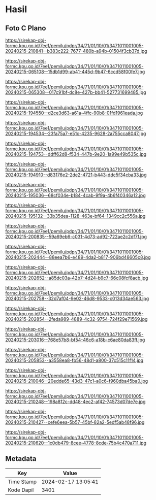 # Hasil

## Foto C Plano

https://sirekap-obj-formc.kpu.go.id/7ee1/pemilu/pdpr/34/71/01/10/01/3471011001005-20240215-210841--b383c222-7677-480b-a94b-01504f3cb37d.jpg

https://sirekap-obj-formc.kpu.go.id/7ee1/pemilu/pdpr/34/71/01/10/01/3471011001005-20240215-065108--15db1d99-ab41-445d-9b47-6ccd58f00fe7.jpg

https://sirekap-obj-formc.kpu.go.id/7ee1/pemilu/pdpr/34/71/01/10/01/3471011001005-20240215-065308--017c91bf-dc8e-427b-bb41-527731699485.jpg

https://sirekap-obj-formc.kpu.go.id/7ee1/pemilu/pdpr/34/71/01/10/01/3471011001005-20240215-194550--d2ce3d63-a61a-4ffc-90b8-01fd1961eada.jpg

https://sirekap-obj-formc.kpu.go.id/7ee1/pemilu/pdpr/34/71/01/10/01/3471011001005-20240215-194534--23fa75a7-e51c-4235-9628-2a755cca8047.jpg

https://sirekap-obj-formc.kpu.go.id/7ee1/pemilu/pdpr/34/71/01/10/01/3471011001005-20240215-194753--ddff62d8-f534-447b-9e20-1a99e49b535c.jpg

https://sirekap-obj-formc.kpu.go.id/7ee1/pemilu/pdpr/34/71/01/10/01/3471011001005-20240215-194910--d83176e2-2de2-4721-b443-ddc5f34cba33.jpg

https://sirekap-obj-formc.kpu.go.id/7ee1/pemilu/pdpr/34/71/01/10/01/3471011001005-20240215-195036--68cf034e-b184-4cab-9f9a-4b6f40346a12.jpg

https://sirekap-obj-formc.kpu.go.id/7ee1/pemilu/pdpr/34/71/01/10/01/3471011001005-20240215-195132--33b35dea-1128-463e-bf64-1349cc2c556a.jpg

https://sirekap-obj-formc.kpu.go.id/7ee1/pemilu/pdpr/34/71/01/10/01/3471011001005-20240215-200835--59a69eb6-c031-4d73-ad92-722ae2c2df7f.jpg

https://sirekap-obj-formc.kpu.go.id/7ee1/pemilu/pdpr/34/71/01/10/01/3471011001005-20240215-202444--88eea7b6-e489-4da2-b817-906bd48605c8.jpg

https://sirekap-obj-formc.kpu.go.id/7ee1/pemilu/pdpr/34/71/01/10/01/3471011001005-20240215-202652--a85dc03a-42b7-4d24-b9c7-66c08fcf8acb.jpg

https://sirekap-obj-formc.kpu.go.id/7ee1/pemilu/pdpr/34/71/01/10/01/3471011001005-20240215-202758--32d7af04-9e02-46d8-9533-c013d34ae563.jpg

https://sirekap-obj-formc.kpu.go.id/7ee1/pemilu/pdpr/34/71/01/10/01/3471011001005-20240215-202854--2feda989-4889-4c32-9754-724f29e71569.jpg

https://sirekap-obj-formc.kpu.go.id/7ee1/pemilu/pdpr/34/71/01/10/01/3471011001005-20240215-203016--768e57b8-bf54-46c6-a18b-c6ae80da83ff.jpg

https://sirekap-obj-formc.kpu.go.id/7ee1/pemilu/pdpr/34/71/01/10/01/3471011001005-20240215-205853--a3558ea8-fb56-48d1-a800-37c515c11f14.jpg

https://sirekap-obj-formc.kpu.go.id/7ee1/pemilu/pdpr/34/71/01/10/01/3471011001005-20240215-210046--20edde65-43d3-47c1-a0c6-f960dba45ba0.jpg

https://sirekap-obj-formc.kpu.go.id/7ee1/pemilu/pdpr/34/71/01/10/01/3471011001005-20240215-210248--198a812c-dd48-4ec2-af42-74573d07de7e.jpg

https://sirekap-obj-formc.kpu.go.id/7ee1/pemilu/pdpr/34/71/01/10/01/3471011001005-20240215-210427--cefe6eea-5b57-45bf-82a2-5edf5ab48f96.jpg

https://sirekap-obj-formc.kpu.go.id/7ee1/pemilu/pdpr/34/71/01/10/01/3471011001005-20240215-210620--1c0db479-8cee-4778-8cde-75b4c470a711.jpg


## Metadata

| Key        | Value               |
| ---------- | ------------------- |
| Time Stamp | 2024-02-17 13:05:41 |
| Kode Dapil | 3401                |



